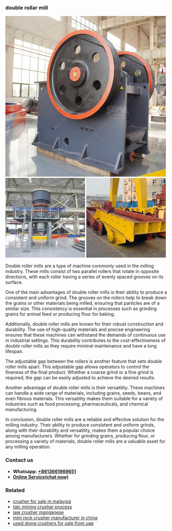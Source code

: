 <h3>double rollar mill</h3><img src='1708332790.jpg' alt=''><p>Double roller mills are a type of machine commonly used in the milling industry. These mills consist of two parallel rollers that rotate in opposite directions, with each roller having a series of evenly spaced grooves on its surface.</p><p>One of the main advantages of double roller mills is their ability to produce a consistent and uniform grind. The grooves on the rollers help to break down the grains or other materials being milled, ensuring that particles are of a similar size. This consistency is essential in processes such as grinding grains for animal feed or producing flour for baking.</p><p>Additionally, double roller mills are known for their robust construction and durability. The use of high-quality materials and precise engineering ensures that these machines can withstand the demands of continuous use in industrial settings. This durability contributes to the cost-effectiveness of double roller mills as they require minimal maintenance and have a long lifespan.</p><p>The adjustable gap between the rollers is another feature that sets double roller mills apart. This adjustable gap allows operators to control the fineness of the final product. Whether a coarse grind or a fine grind is required, the gap can be easily adjusted to achieve the desired results.</p><p>Another advantage of double roller mills is their versatility. These machines can handle a wide range of materials, including grains, seeds, beans, and even fibrous materials. This versatility makes them suitable for a variety of industries such as food processing, pharmaceuticals, and chemical manufacturing.</p><p>In conclusion, double roller mills are a reliable and effective solution for the milling industry. Their ability to produce consistent and uniform grinds, along with their durability and versatility, makes them a popular choice among manufacturers. Whether for grinding grains, producing flour, or processing a variety of materials, double roller mills are a valuable asset for any milling operation.</p><h3>Contact us</h3><ul><li><strong>Whatsapp:&nbsp;<a href="https://wa.me/8613661969651">+8613661969651</a></strong></li><li><a href="https://swt.shibang-china.com/?git&amp;zhl&amp;double rollar mill"><strong>Online Service(chat now)</strong></a></li></ul><h3>Related</h3><ul><li><a href='crusher for sale in malaysia.md'>crusher for sale in malaysia</a></li><li><a href='talc mining crusher process.md'>talc mining crusher process</a></li><li><a href='jaw crusher manganese.md'>jaw crusher manganese</a></li><li><a href='mini rock crusher manufacturer in china.md'>mini rock crusher manufacturer in china</a></li><li><a href='used stone crushers for sale from uae.md'>used stone crushers for sale from uae</a></li></ul>